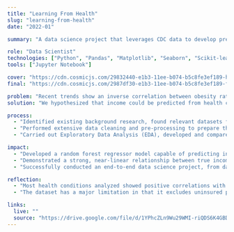 ```yaml
---
title: "Learning From Health"
slug: "learning-from-health"
date: "2022-01"

summary: "A data science project that leverages CDC data to develop predictive models for income based on health statistics like diabetes and cholesterol, exploring the correlation between health disparities and economic status."

role: "Data Scientist"
technologies: ["Python", "Pandas", "Matplotlib", "Seaborn", "Scikit-learn"]
tools: ["Jupyter Notebook"]

cover: "https://cdn.cosmicjs.com/29832440-e1b3-11ee-b074-b5c8fe3ef189-homeLH.png"
final: "https://cdn.cosmicjs.com/2987df30-e1b3-11ee-b074-b5c8fe3ef189-finalLH.png"

problem: "Recent trends show an inverse correlation between obesity rates and household income, influenced by geographical, cultural, and racial factors. This project sought to quantify and model the connection between income and general physical health."
solution: "We hypothesized that income could be predicted from health conditions and geographic location. Using CDC data, we developed a random forest regressor model that confirmed this hypothesis, demonstrating a strong predictive link between health indicators and income levels."

process:
  - "Identified existing background research, found relevant datasets from the CDC, and defined a specific research question."
  - "Performed extensive data cleaning and pre-processing to prepare the data for analysis and modeling."
  - "Carried out Exploratory Data Analysis (EDA), developed and compared models, and interpreted the results in a final report."

impact:
  - "Developed a random forest regressor model capable of predicting income based on health data with an accuracy of 99.62%."
  - "Demonstrated a strong, near-linear relationship between true income and the income predicted by the model."
  - "Successfully conducted an end-to-end data science project, from data collection and cleaning to analysis and interpretation."

reflection:
  - "Most health conditions analyzed showed positive correlations with each other and a negative correlation with income, confirming initial assumptions."
  - "The dataset has a major limitation in that it excludes uninsured people, which would likely skew the data further and is a key consideration for future work."

links:
  live: ""
  source: "https://drive.google.com/file/d/1YPhcZLn9Wu29WMI-riQDS6K4GBD4cwmQ/view?usp=sharing"
---
```

